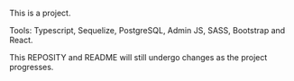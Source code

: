 This is a project.

Tools: Typescript, Sequelize, PostgreSQL, Admin JS, SASS, Bootstrap and React.

This REPOSITY and README will still undergo changes as the project progresses.